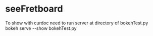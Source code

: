 # seeFretboard
To show with curdoc need to run server at directory of bokehTest.py<br />
bokeh serve --show bokehTest.py
